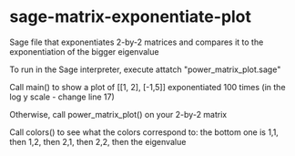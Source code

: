 sage-matrix-exponentiate-plot
=============================

Sage file that exponentiates 2-by-2 matrices and compares it to the exponentiation of the bigger eigenvalue

To run in the Sage interpreter, execute attatch "power_matrix_plot.sage"

Call main() to show a plot of [[1, 2], [-1,5]] exponentiated 100 times (in the log y scale - change line 17)

Otherwise, call power_matrix_plot() on your 2-by-2 matrix

Call colors() to see what the colors correspond to: the bottom one is 1,1, then 1,2, then 2,1, then 2,2, then the eigenvalue
